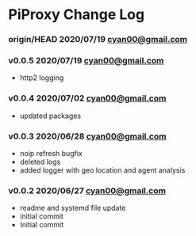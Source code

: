 # PiProxy Change Log

### **origin/HEAD** 2020/07/19 cyan00@gmail.com


### **v0.0.5** 2020/07/19 cyan00@gmail.com

- http2 logging

### **v0.0.4** 2020/07/02 cyan00@gmail.com

- updated packages

### **v0.0.3** 2020/06/28 cyan00@gmail.com

- noip refresh bugfix
- deleted logs
- added logger with geo location and agent analysis

### **v0.0.2** 2020/06/27 cyan00@gmail.com

- readme and systemd file update
- initial commit
- Initial commit
